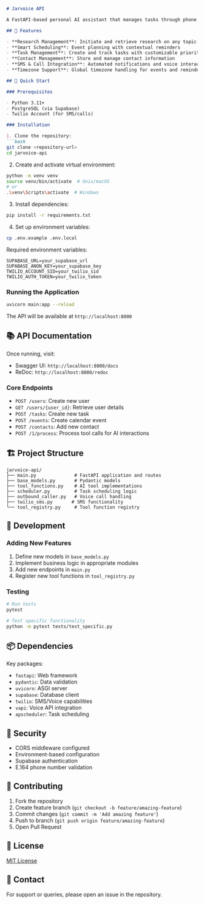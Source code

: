 ```markdown
# Jarvoice API

A FastAPI-based personal AI assistant that manages tasks through phone calls & texts.

## 🌟 Features

- **Research Management**: Initiate and retrieve research on any topic
- **Smart Scheduling**: Event planning with contextual reminders
- **Task Management**: Create and track tasks with customizable priorities
- **Contact Management**: Store and manage contact information
- **SMS & Call Integration**: Automated notifications and voice interactions
- **Timezone Support**: Global timezone handling for events and reminders

## 🚀 Quick Start

### Prerequisites

- Python 3.11+
- PostgreSQL (via Supabase)
- Twilio Account (for SMS/calls)

### Installation

1. Clone the repository:
```bash
git clone <repository-url>
cd jarvoice-api
```

2. Create and activate virtual environment:
```bash
python -m venv venv
source venv/bin/activate  # Unix/macOS
# or
.\venv\Scripts\activate  # Windows
```

3. Install dependencies:
```bash
pip install -r requirements.txt
```

4. Set up environment variables:
```bash
cp .env.example .env.local
```

Required environment variables:
```
SUPABASE_URL=your_supabase_url
SUPABASE_ANON_KEY=your_supabase_key
TWILIO_ACCOUNT_SID=your_twilio_sid
TWILIO_AUTH_TOKEN=your_twilio_token
```

### Running the Application

```bash
uvicorn main:app --reload
```

The API will be available at `http://localhost:8000`

## 📚 API Documentation

Once running, visit:
- Swagger UI: `http://localhost:8000/docs`
- ReDoc: `http://localhost:8000/redoc`

### Core Endpoints

- `POST /users`: Create new user
- `GET /users/{user_id}`: Retrieve user details
- `POST /tasks`: Create new task
- `POST /events`: Create calendar event
- `POST /contacts`: Add new contact
- `POST /1/process`: Process tool calls for AI interactions

## 🏗 Project Structure

```
jarvoice-api/
├── main.py              # FastAPI application and routes
├── base_models.py       # Pydantic models
├── tool_functions.py    # AI tool implementations
├── scheduler.py         # Task scheduling logic
├── outbound_caller.py   # Voice call handling
├── twilio_sms.py       # SMS functionality
└── tool_registry.py     # Tool function registry
```

## 🔧 Development

### Adding New Features

1. Define new models in `base_models.py`
2. Implement business logic in appropriate modules
3. Add new endpoints in `main.py`
4. Register new tool functions in `tool_registry.py`

### Testing

```bash
# Run tests
pytest

# Test specific functionality
python -m pytest tests/test_specific.py
```

## 📦 Dependencies

Key packages:
- `fastapi`: Web framework
- `pydantic`: Data validation
- `uvicorn`: ASGI server
- `supabase`: Database client
- `twilio`: SMS/Voice capabilities
- `vapi`: Voice API integration
- `apscheduler`: Task scheduling

## 🔐 Security

- CORS middleware configured
- Environment-based configuration
- Supabase authentication
- E.164 phone number validation

## 🤝 Contributing

1. Fork the repository
2. Create feature branch (`git checkout -b feature/amazing-feature`)
3. Commit changes (`git commit -m 'Add amazing feature'`)
4. Push to branch (`git push origin feature/amazing-feature`)
5. Open Pull Request

## 📄 License

[MIT License](LICENSE)

## 👥 Contact

For support or queries, please open an issue in the repository.
```
